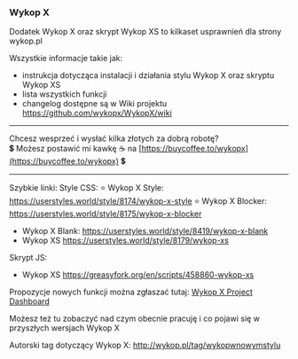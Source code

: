 ### Wykop X

<!--
**wykopx/WykopX** is a ✨ _special_ ✨ repository because its `README.md` (this file) appears on your GitHub profile.

Here are some ideas to get you started:

- 🔭 I’m currently working on ...
- 🌱 I’m currently learning ...
- 👯 I’m looking to collaborate on ...
- 🤔 I’m looking for help with ...
- 💬 Ask me about ...
- 📫 How to reach me: ...
- 😄 Pronouns: ...
- ⚡ Fun fact: ...
-->

Dodatek Wykop X oraz skrypt Wykop XS to kilkaset usprawnień dla strony wykop.pl

Wszystkie informacje takie jak:
- instrukcja dotycząca instalacji i działania stylu Wykop X oraz skryptu Wykop XS
- lista wszystkich funkcji
- changelog
dostępne są w Wiki projektu https://github.com/wykopx/WykopX/wiki

***
Chcesz wesprzeć i wysłać kilka złotych za dobrą robotę?   
💲 Możesz postawić mi kawkę ☕ na [https://buycoffee.to/wykopx](https://buycoffee.to/wykopx) 💲
***

Szybkie linki:
Style CSS:
⭐ Wykop X Style: https://userstyles.world/style/8174/wykop-x-style
⭐ Wykop X Blocker: https://userstyles.world/style/8175/wykop-x-blocker
  
- Wykop X Blank: https://userstyles.world/style/8419/wykop-x-blank
- Wykop XS https://userstyles.world/style/8179/wykop-xs

Skrypt JS:
- Wykop XS https://greasyfork.org/en/scripts/458860-wykop-xs



Propozycje nowych funkcji można zgłaszać tutaj:
[Wykop X Project Dashboard](https://github.com/users/wykopx/projects/1/views/1?filterQuery=-status%3A%22%E2%9C%85+Done%22++-status%3A%22%E2%9B%94+No%2C+no%2C+no%22+&groupedBy%5BcolumnId%5D=Status)


Możesz też tu zobaczyć nad czym obecnie pracuję i co pojawi się w przyszłych wersjach Wykop X


Autorski tag dotyczący Wykop X:
http://wykop.pl/tag/wykopwnowymstylu
